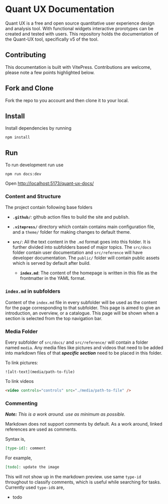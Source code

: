 # Quant UX Documentation

Quant UX is a free and open source quantitative user experience design and analysis tool. With functional widgets interactive prorotypes can be created and tested with users. This repository holds the documentation of the Quant-UX tool, specifically v5 of the tool.

## Contributing

This documentation is built with VitePress. Contributions are welcome, please note a few points highlighted below.

## Fork and Clone

Fork the repo to you account and then clone it to your local.

## Install

Install dependencies by running

```
npm install
```

## Run

To run development run use

```
npm run docs:dev
```

Open [http://localhost:5173/quant-ux-docs/](http://localhost:5173/quant-ux-docs/)

### Content and Structure

The project contain following base folders

- **`.github/`**: github action files to build the site and publish.

- **`.vitepress/`** directory which contain contains main configuration file, and a `theme/` folder for making changes to default theme.

- **`src/`**: All the text content in the `.md` format goes into this folder. It is further divided into subfolders based of major topics. The `src/docs` folder contain user documentation and `src/reference` will have developer documentation. The `public/` folder will contain public assets which is served by default after build.
  - **`index.md`**: The content of the homepage is written in this file as the frontmatter in the YAML format.

### `index.md` in subfolders

Content of the `index.md` file in every subfolder will be used as the content for the page corresponding to that subfolder. This page is aimed to give an introduction, an overview, or a catalogue. This page will be shown when a section is selected from the top navigation bar.

### Media Folder

Every subfolder of `src/docs/` and `src/reference/` will contain a folder named `media`. Any media files like pictures and videos that need to be added into markdown files of that **_specific section_** need to be placed in this folder.

To link pictures:

```
![alt-text](media/path-to-file)
```

To link videos

```html
<video controls="controls" src="./media/path-to-file" />
```

### Commenting

_**Note:** This is a work around. use as minimum as possible._

Markdown does not support comments by default. As a work around, linked references are used as comments.

Syntax is,

```markdown
[type-id]: comment
```

For example,

```markdown
[todo]: update the image
```

This will not show up in the markdown preview. use same `type-id` throughout to classify comments, which is useful while searching for tasks. Currently used `type-id`s are,

- todo
